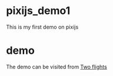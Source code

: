 # pixijs_demo1
This is my first demo on pixijs


# demo 
The demo can be visited from  [Two flights](http://uadi.project.uq.edu.au/AIH2023/game.html)